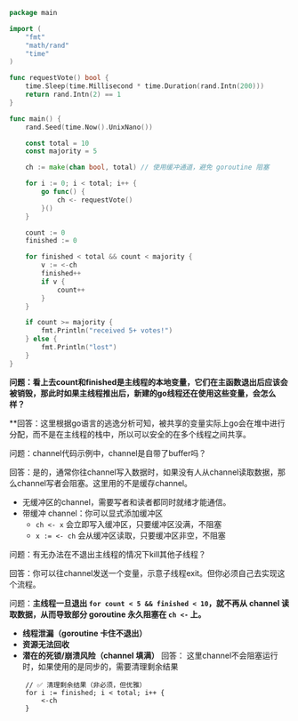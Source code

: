 ```go
package main

import (
	"fmt"
	"math/rand"
	"time"
)

func requestVote() bool {
	time.Sleep(time.Millisecond * time.Duration(rand.Intn(200)))
	return rand.Intn(2) == 1
}

func main() {
	rand.Seed(time.Now().UnixNano())

	const total = 10
	const majority = 5

	ch := make(chan bool, total) // 使用缓冲通道，避免 goroutine 阻塞

	for i := 0; i < total; i++ {
		go func() {
			ch <- requestVote()
		}()
	}

	count := 0
	finished := 0

	for finished < total && count < majority {
		v := <-ch
		finished++
		if v {
			count++
		}
	}

	if count >= majority {
		fmt.Println("received 5+ votes!")
	} else {
		fmt.Println("lost")
	}
}

```
**问题：看上去count和finished是主线程的本地变量，它们在主函数退出后应该会被销毁，那此时如果主线程推出后，新建的go线程还在使用这些变量，会怎么样？**

**回答：这里根据go语言的逃逸分析可知，被共享的变量实际上go会在堆中进行分配，而不是在主线程的栈中，所以可以安全的在多个线程之间共享。

问题：channel代码示例中，channel是自带了buffer吗？

回答：是的，通常你往channel写入数据时，如果没有人从channel读取数据，那么channel写者会阻塞。这里用的不是缓存channel。
- 无缓冲区的channel，需要写者和读者都同时就绪才能通信。
- 带缓冲 channel：你可以显式添加缓冲区
	- `ch <- x` 会立即写入缓冲区，只要缓冲区没满，不阻塞  
	- `x := <- ch` 会从缓冲区读取，只要缓冲区非空，不阻塞

问题：有无办法在不退出主线程的情况下kill其他子线程？

回答：你可以往channel发送一个变量，示意子线程exit。但你必须自己去实现这个流程。


 问题：**主线程一旦退出 `for count < 5 && finished < 10`，就不再从 channel 读取数据，从而导致部分 goroutine 永久阻塞在 `ch <-` 上。**
 - **线程泄漏（goroutine 卡住不退出）**
- **资源无法回收**
- **潜在的死锁/崩溃风险（channel 填满）**
回答：
这里channel不会阻塞运行时，如果使用的是同步的，需要清理剩余结果
```
	// ✅ 清理剩余结果（非必须，但优雅）
	for i := finished; i < total; i++ {
		<-ch
	}
```
